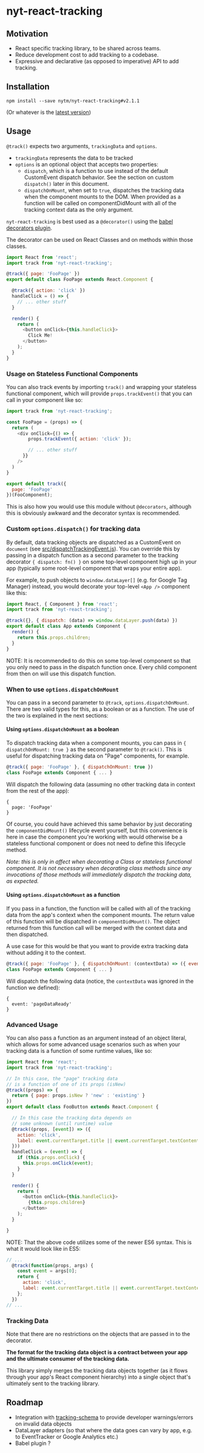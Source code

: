 # nyt-react-tracking

## Motivation

- React specific tracking library, to be shared across teams.
- Reduce development cost to add tracking to a codebase.
- Expressive and declarative (as opposed to imperative) API to add tracking.

## Installation

```
npm install --save nytm/nyt-react-tracking#v2.1.1
```

(Or whatever is the [latest version](https://github.com/nytm/nyt-react-tracking/releases))

## Usage
`@track()` expects two arguments, `trackingData` and `options`.
- `trackingData` represents the data to be tracked
- `options` is an optional object that accepts two properties:
  - `dispatch`, which is a function to use instead of the default CustomEvent dispatch behavior. See the section on custom `dispatch()` later in this document.
  - `dispatchOnMount`, when set to `true`, dispatches the tracking data when the component mounts to the DOM. When provided as a function will be called on componentDidMount with all of the tracking context data as the only argument.

`nyt-react-tracking` is best used as a `@decorator()` using the [babel decorators plugin](https://github.com/loganfsmyth/babel-plugin-transform-decorators-legacy).

The decorator can be used on React Classes and on methods within those classes.

```js
import React from 'react';
import track from 'nyt-react-tracking';

@track({ page: 'FooPage' })
export default class FooPage extends React.Component {

  @track({ action: 'click' })
  handleClick = () => {
    // ... other stuff
  }

  render() {
    return (
      <button onClick={this.handleClick}>
        Click Me!
      </button>
    );
  }
}
```

### Usage on Stateless Functional Components

You can also track events by importing `track()` and wrapping your stateless functional component, which will provide `props.trackEvent()` that you can call in your component like so:

```js
import track from 'nyt-react-tracking';

const FooPage = (props) => {
  return (
    <div onClick={() => {
        props.trackEvent({ action: 'click' });

        // ... other stuff
      }}
    />
  )
}

export default track({
  page: 'FooPage'
})(FooComponent);
```

This is also how you would use this module without `@decorators`, although this is obviously awkward and the  decorator syntax is recommended.

### Custom `options.dispatch()` for tracking data

By default, data tracking objects are dispatched as a CustomEvent on `document` (see [src/dispatchTrackingEvent.js](src/dispatchTrackingEvent.js)). You can override this by passing in a dispatch function as a second parameter to the tracking decorator `{ dispatch: fn() }` on some top-level component high up in your app (typically some root-level component that wraps your entire app).

For example, to push objects to `window.dataLayer[]` (e.g. for Google Tag Manager) instead, you would decorate your top-level `<App />` component like this:

```js
import React, { Component } from 'react';
import track from 'nyt-react-tracking';

@track({}, { dispatch: (data) => window.dataLayer.push(data) })
export default class App extends Component {
  render() {
    return this.props.children;
  }
}
```

NOTE: It is recommended to do this on some top-level component so that you only need to pass in the dispatch function once. Every child component from then on will use this dispatch function.

### When to use `options.dispatchOnMount`

You can pass in a second parameter to `@track`, `options.dispatchOnMount`. There are two valid types for this, as a boolean or as a function. The use of the two is explained in the next sections:

#### Using `options.dispatchOnMount` as a boolean

To dispatch tracking data when a component mounts, you can pass in `{ dispatchOnMount: true }` as the second parameter to `@track()`. This is useful for dispatching tracking data on "Page" components, for example.

```js
@track({ page: 'FooPage' }, { dispatchOnMount: true })
class FooPage extends Component { ... }
```

Will dispatch the following data (assuming no other tracking data in context from the rest of the app):

```
{
  page: 'FooPage'
}
```

Of course, you could have achieved this same behavior by just decorating the `componentDidMount()` lifecycle event yourself, but this convenience is here in case the component you're working with would otherwise be a stateless functional component or does not need to define this lifecycle method.

_Note: this is only in affect when decorating a Class or stateless functional component. It is not necessary when decorating class methods since any invocations of those methods will immediately dispatch the tracking data, as expected._

#### Using `options.dispatchOnMount` as a function

If you pass in a function, the function will be called with all of the tracking data from the app's context when the component mounts. The return value of this function will be dispatched in `componentDidMount()`. The object returned from this function call will be merged with the context data and then dispatched.

A use case for this would be that you want to provide extra tracking data without adding it to the context.

```js
@track({ page: 'FooPage' }, { dispatchOnMount: (contextData) => ({ event: 'pageDataReady' }) })
class FooPage extends Component { ... }
```

Will dispatch the following data (notice, the `contextData` was ignored in the function we defined):


```
{
  event: 'pageDataReady'
}
```

### Advanced Usage

You can also pass a function as an argument instead of an object literal, which allows for some advanced usage scenarios such as when your tracking data is a function of some runtime values, like so:

```js
import React from 'react';
import track from 'nyt-react-tracking';

// In this case, the "page" tracking data
// is a function of one of its props (isNew)
@track((props) => {
  return { page: props.isNew ? 'new' : 'existing' }
})
export default class FooButton extends React.Component {

  // In this case the tracking data depends on
  // some unknown (until runtime) value
  @track((props, [event]) => ({
    action: 'click',
    label: event.currentTarget.title || event.currentTarget.textContent
  }))
  handleClick = (event) => {
    if (this.props.onClick) {
      this.props.onClick(event);
    }
  }

  render() {
    return (
      <button onClick={this.handleClick}>
        {this.props.children}
      </button>
    );
  }

}
```

NOTE: That the above code utilizes some of the newer ES6 syntax. This is what it would look like in ES5:

```js
// ...
  @track(function(props, args) {
    const event = args[0];
    return {
      action: 'click',
      label: event.currentTarget.title || event.currentTarget.textContent
    };
  })
// ...
```

### Tracking Data

Note that there are no restrictions on the objects that are passed in to the decorator.

**The format for the tracking data object is a contract between your app and the ultimate consumer of the tracking data.**

This library simply merges the tracking data objects together (as it flows through your app's React component hierarchy) into a single object that's ultimately sent to the tracking library.


## Roadmap

- Integration with [tracking-schema](https://github.com/nytm/tracking-schema) to provide developer warnings/errors on invalid data objects
- DataLayer adapters (so that where the data goes can vary by app, e.g. to EventTracker or Google Analytics etc.)
- Babel plugin ?
